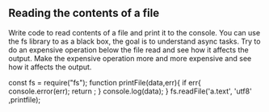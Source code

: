 ## Reading the contents of a file

Write code to read contents of a file and print it to the console. 
You can use the fs library to as a black box, the goal is to understand async tasks. 
Try to do an expensive operation below the file read and see how it affects the output. 
Make the expensive operation more and more expensive and see how it affects the output. 

const fs = require("fs");
function printFile(data,err){
 if err{
 console.error(err);
 return ;
}
console.log(data);
}
fs.readFile('a.text', 'utf8' ,printfile);
